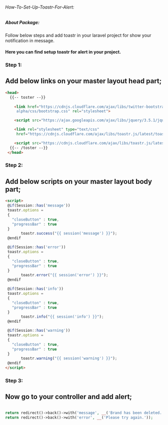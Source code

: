 ###### How-To-Set-Up-Toastr-For-Alert:

##### About Package:

Follow below steps and add toastr in your laravel project for show your notification in message.

#### Here you can find setup toastr for alert in your project.

### Step 1: 

## Add below links on your master layout head part;

```html
<head>
  {{-- toster --}}
	
    <link href="https://cdnjs.cloudflare.com/ajax/libs/twitter-bootstrap/4.0.0-
     alpha/css/bootstrap.css" rel="stylesheet">

    <script src="https://ajax.googleapis.com/ajax/libs/jquery/3.5.1/jquery.min.js"></script>

	<link rel="stylesheet" type="text/css"
     href="https://cdnjs.cloudflare.com/ajax/libs/toastr.js/latest/toastr.min.css">

    <script src="https://cdnjs.cloudflare.com/ajax/libs/toastr.js/latest/js/toastr.min.js"></script>
  {{-- /toster --}}
 </head>
 ```
 ### Step 2:
 
 ## Add below scripts on your master layout body part;
 
 ```html
 <script>
  @if(Session::has('message'))
  toastr.options =
  {
  	"closeButton" : true,
  	"progressBar" : true
  }
  		toastr.success("{{ session('message') }}");
  @endif

  @if(Session::has('error'))
  toastr.options =
  {
  	"closeButton" : true,
  	"progressBar" : true
  }
  		toastr.error("{{ session('error') }}");
  @endif

  @if(Session::has('info'))
  toastr.options =
  {
  	"closeButton" : true,
  	"progressBar" : true
  }
  		toastr.info("{{ session('info') }}");
  @endif

  @if(Session::has('warning'))
  toastr.options =
  {
  	"closeButton" : true,
  	"progressBar" : true
  }
  		toastr.warning("{{ session('warning') }}");
  @endif
</script>
```
### Step 3:

## Now go to your controller and add alert;

```php

return redirect()->back()->with('message', __('Brand has been deleted.'));
return redirect()->back()->with('error', __('Please try again.'));

```


